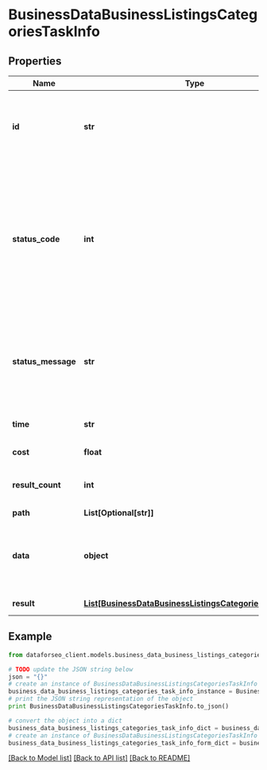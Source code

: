 # BusinessDataBusinessListingsCategoriesTaskInfo


## Properties

Name | Type | Description | Notes
------------ | ------------- | ------------- | -------------
**id** | **str** | task identifier unique task identifier in our system in the UUID format | [optional] 
**status_code** | **int** | status code of the task generated by DataForSEO, can be within the following range: 10000-60000 you can find the full list of the response codes here | [optional] 
**status_message** | **str** | informational message of the task you can find the full list of general informational messages here | [optional] 
**time** | **str** | execution time, seconds | [optional] 
**cost** | **float** | total tasks cost, USD | [optional] 
**result_count** | **int** | number of elements in the result array | [optional] 
**path** | **List[Optional[str]]** | URL path | [optional] 
**data** | **object** | contains the same parameters that you specified in the POST request | [optional] 
**result** | [**List[BusinessDataBusinessListingsCategoriesResultInfo]**](BusinessDataBusinessListingsCategoriesResultInfo.md) | array of results | [optional] 

## Example

```python
from dataforseo_client.models.business_data_business_listings_categories_task_info import BusinessDataBusinessListingsCategoriesTaskInfo

# TODO update the JSON string below
json = "{}"
# create an instance of BusinessDataBusinessListingsCategoriesTaskInfo from a JSON string
business_data_business_listings_categories_task_info_instance = BusinessDataBusinessListingsCategoriesTaskInfo.from_json(json)
# print the JSON string representation of the object
print BusinessDataBusinessListingsCategoriesTaskInfo.to_json()

# convert the object into a dict
business_data_business_listings_categories_task_info_dict = business_data_business_listings_categories_task_info_instance.to_dict()
# create an instance of BusinessDataBusinessListingsCategoriesTaskInfo from a dict
business_data_business_listings_categories_task_info_form_dict = business_data_business_listings_categories_task_info.from_dict(business_data_business_listings_categories_task_info_dict)
```
[[Back to Model list]](../README.md#documentation-for-models) [[Back to API list]](../README.md#documentation-for-api-endpoints) [[Back to README]](../README.md)


